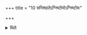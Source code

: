+++
title = "10 सन्तिष्ठतेऽग्निष्टोमोऽग्निष्टोमः"

+++

<details><summary>थिते</summary>

10. The Agniṣṭoma stands completely established (i.e. concluded) hereby.  
</details>
